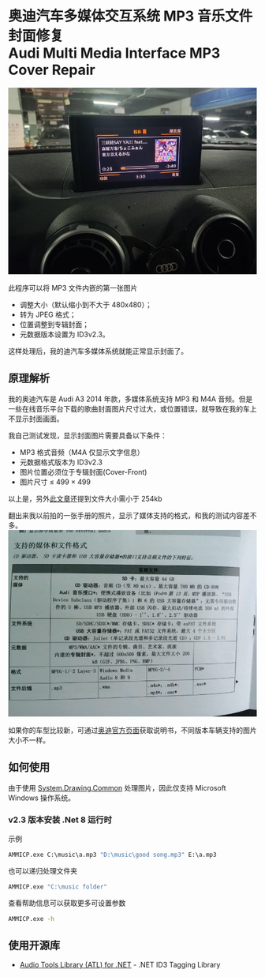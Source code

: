 奥迪汽车多媒体交互系统 MP3 音乐文件封面修复<br>Audi Multi Media Interface MP3 Cover Repair
=======
![预览图](doc/preview.webp)

此程序可以将 MP3 文件内嵌的第一张图片
* 调整大小（默认缩小到不大于 480x480）；
* 转为 JPEG 格式；
* 位置调整到专辑封面；
* 元数据版本设置为 ID3v2.3。

这样处理后，我的迪汽车多媒体系统就能正常显示封面了。

## 原理解析
我的奥迪汽车是 Audi A3 2014 年款，多媒体系统支持 MP3 和 M4A 音频。但是一些在线音乐平台下载的歌曲封面图片尺寸过大，或位置错误，就导致在我的车上不显示封面画面。

我自己测试发现，显示封面图片需要具备以下条件：
* MP3 格式音频（M4A 仅显示文字信息）
* 元数据格式版本为 ID3v2.3
* 图片位置必须位于专辑封面(Cover-Front)
* 图片尺寸 ≤ 499 × 499

以上是，另外[此文章](https://www.petenetlive.com/KB/Article/0001116)还提到文件大小需小于 254kb

翻出来我以前拍的一张手册的照片，显示了媒体支持的格式，和我的测试内容差不多。  
![手册图](doc/manual.jpg)

如果你的车型比较新，可通过[奥迪官方页面](https://ownersmanual.audi.com/home)获取说明书，不同版本车辆支持的图片大小不一样。

## 如何使用
由于使用 [System.Drawing.Common](https://learn.microsoft.com/dotnet/core/compatibility/core-libraries/6.0/system-drawing-common-windows-only) 处理图片，因此仅支持 Microsoft Windows 操作系统。
### v2.3 版本安装 .Net 8 运行时

示例
```bat
AMMICP.exe C:\music\a.mp3 "D:\music\good song.mp3" E:\a.mp3
```

也可以递归处理文件夹
```bat
AMMICP.exe "C:\music folder"
```

查看帮助信息可以获取更多可设置参数
```bat
AMMICP.exe -h
```

## 使用开源库
* [Audio Tools Library (ATL) for .NET](https://www.nuget.org/packages/z440.atl.core/) - .NET ID3 Tagging Library